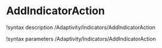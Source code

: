 <!-- MOOSE Documentation Stub: Remove this when content is added. -->

# AddIndicatorAction
!syntax description /Adaptivity/Indicators/AddIndicatorAction

!syntax parameters /Adaptivity/Indicators/AddIndicatorAction
